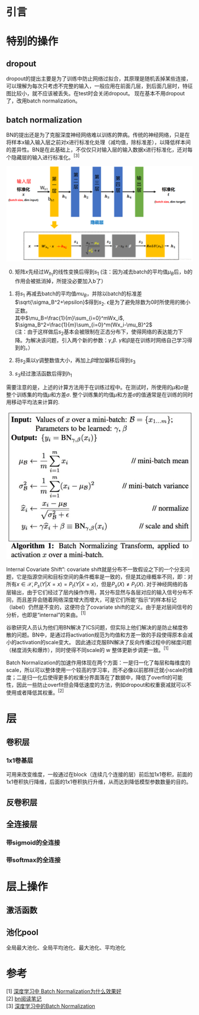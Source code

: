 # 引言
# 特别的操作
## dropout
dropout的提出主要是为了训练中防止网络过拟合，其原理是随机丢掉某些连接，可以理解为每次只考虑不完整的输入，一般应用在前面几层，到后面几层时，特征图比较小，就不应该被丢失。在test时会关闭dropout。
现在基本不用dropout了，改用batch normalization。

## batch normalization
BN的提出还是为了克服深度神经网络难以训练的弊病。传统的神经网络，只是在将样本x输入输入层之前对x进行标准化处理（减均值，除标准差），以降低样本间的差异性。BN是在此基础上，不仅仅只对输入层的输入数据x进行标准化，还对每个隐藏层的输入进行标准化。<sup>[3]</sup>

![avatar](images\dl-layer\batch-normalization1.jpg)


0. 矩阵$x$先经过$W_{h_1}$的线性变换后得到$s_1$ (注：因为减去batch的平均值$\mu_B$后，b的作用会被抵消掉，所提没必要加入b了）

1. 将$s_1$ 再减去batch的平均值$mu_B$，并除以batch的标准差$\sqrt{\sigma_B^2+\epsilon}$得到$s_2$. $\epsilon$是为了避免除数为0时所使用的微小正数。 <br/>
其中$\mu_B=\frac{1}{m}\sum_{i=0}^mWx_i$,<br/>
$\sigma_B^2=\frac{1}{m}\sum_{i=0}^m(Wx_i-\mu_B)^2$ <br/>
(注：由于这样做后$s_2$基本会被限制在正态分布下，使得网络的表达能力下降。为解决该问题，引入两个新的参数：$\gamma$,$\beta$. $\gamma$和$\beta$是在训练时网络自己学习得到的。）

2. 将$s_2$乘以$\gamma$调整数值大小，再加上$\beta$增加偏移后得到$s_3$
3. $s_3$经过激活函数后得到$h_1$

需要注意的是，上述的计算方法用于在训练过程中。在测试时，所使用的$\mu$和$\sigma$是整个训练集的均值$\mu$和方差$\sigma$. 整个训练集的均值$\mu$和方差$\sigma$的值通常是在训练的同时用移动平均法来计算的.



![avatar](images\dl-layer\batch-normalization2.jpg)

Internal Covariate Shift”: covariate shift就是分布不一致假设之下的一个分支问题，它是指源空间和目标空间的条件概率是一致的，但是其边缘概率不同，即：对所有$x\in \mathcal{X},P_s(Y|X=x)=P_t(Y|X=x)$，但是$P_s(X) \ne P_t(X)$. 对于神经网络的各层输出，由于它们经过了层内操作作用，其分布显然与各层对应的输入信号分布不同，而且差异会随着网络深度增大而增大，可是它们所能“指示”的样本标记（label）仍然是不变的，这便符合了covariate shift的定义。由于是对层间信号的分析，也即是“internal”的来由。<sup>[1]

谷歌研究人员认为他们用BN解决了ICS问题，但实际上他们解决的是防止梯度弥散的问题。BN中，是通过将activation规范为均值和方差一致的手段使得原本会减小的activation的scale变大。
因此通过克服BN解决了反向传播过程中的梯度问题（梯度消失和爆炸），同时使得不同scale的 w 整体更新步调更一致。<sup>[1]

Batch Normalization的加速作用体现在两个方面：一是归一化了每层和每维度的scale，所以可以整体使用一个较高的学习率，而不必像以前那样迁就小scale的维度；二是归一化后使得更多的权重分界面落在了数据中，降低了overfit的可能性，因此一些防止overfit但会降低速度的方法，例如dropout和权重衰减就可以不使用或者降低其权重。<sup>[2]

# 层
## 卷积层
### 1x1卷基层
可用来改变维度，一般通过在block（连续几个连接的层）前后加1x1卷积，前面的1x1卷积执行降维，后面的1x1卷积执行升维，从而达到降低模型参数数量的目的。

## 反卷积层

## 全连接层
### 带sigmoid的全连接
### 带softmax的全连接

# 层上操作
## 激活函数
## 池化pool
全局最大池化、全局平均池化、最大池化、平均池化

# 参考
[1] [深度学习中 Batch Normalization为什么效果好](https://www.zhihu.com/question/38102762) <br/>
[2] [bn阅读笔记](https://blog.csdn.net/happynear/article/details/44238541) <br/>
[3] [深度学习中的Batch Normalization](https://blog.csdn.net/whitesilence/article/details/75667002) <br/>